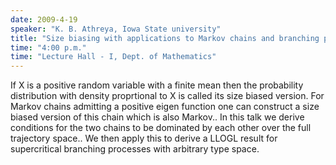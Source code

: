 ```yaml
---
date: 2009-4-19
speaker: "K. B. Athreya, Iowa State university"
title: "Size biasing with applications to Markov chains and branching processes."
time: "4:00 p.m." 
time: "Lecture Hall - I, Dept. of Mathematics"
---
```

If X is a positive random variable with a finite mean then the probability distribution with density proprtional to X is called its size biased version. For Markov chains admitting a positive eigen function one can construct a size biased version of this chain which is also Markov.. In this talk we derive conditions for the two chains to be dominated by each other over the full trajectory space.. We then apply this to derive a LLOGL result for supercritical branching processes with arbitrary type space.
